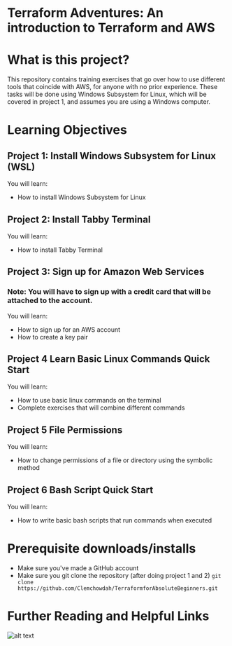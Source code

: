 # Terraform Adventures: An introduction to Terraform and AWS
# What is this project?
This repository contains training exercises that go over how to use different tools that coincide with AWS, for anyone  with no prior experience. These tasks will be done using Windows Subsystem for Linux, which will be covered in project 1, and assumes you are using a Windows computer. 
# Learning Objectives
## Project 1: Install Windows Subsystem for Linux (WSL)
You will learn:
- How to install Windows Subsystem for Linux

## Project 2: Install Tabby Terminal
You will learn:
- How to install Tabby Terminal

## Project 3: Sign up for Amazon Web Services
### Note: You will have to sign up with a credit card that will be attached to the account.
You will learn:
- How to sign up for an AWS account
- How to create a key pair

## Project 4 Learn Basic Linux Commands Quick Start
You will learn:
- How to use basic linux commands on the terminal 
- Complete exercises that will combine different commands

## Project 5 File Permissions
You will learn:
- How to change permissions of a file or directory using the symbolic method

## Project 6 Bash Script Quick Start
You will learn:
- How to write basic bash scripts that run commands when executed

# Prerequisite downloads/installs
- Make sure you've made a GitHub account
- Make sure you git clone the repository (after doing project 1 and 2)
 ```git clone https://github.com/Clemchowdah/TerraformforAbsoluteBeginners.git```


# Further Reading and Helpful Links
![alt text](<laptop and coffee.jpg>)